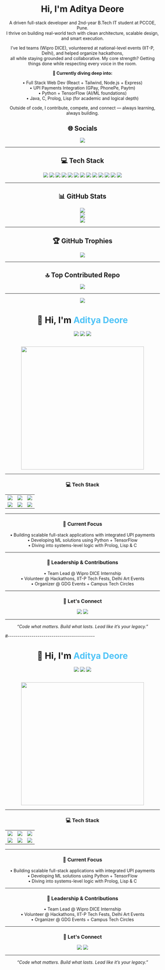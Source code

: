 <h1 align="center">Hi, I'm Aditya Deore</h1>

<p align="center">
  A driven full-stack developer and 2nd-year B.Tech IT student at PCCOE, Pune.<br>
  I thrive on building real-world tech with clean architecture, scalable design, and smart execution.
</p>

<p align="center">
  I’ve led teams (Wipro DICE), volunteered at national-level events (IIT-P, Delhi), and helped organize hackathons,<br>
  all while staying grounded and collaborative. My core strength? Getting things done while respecting every voice in the room.
</p>

<p align="center"><b>🚀 Currently diving deep into:</b></p>

<p align="center">
  • Full Stack Web Dev (React + Tailwind, Node.js + Express)<br>
  • UPI Payments Integration (GPay, PhonePe, Paytm)<br>
  • Python + TensorFlow (AI/ML foundations)<br>
  • Java, C, Prolog, Lisp (for academic and logical depth)
</p>


<p align="center">
  Outside of code, I contribute, compete, and connect — always learning, always building.
</p>





<h2 align="center">🌐 Socials</h2>

<p align="center">
  <a href="https://www.linkedin.com/in/aditya-deore-3a725a263/">
    <img src="https://img.shields.io/badge/LinkedIn-%230077B5.svg?logo=linkedin&logoColor=white" />
  </a>
</p>

---

<h2 align="center">💻 Tech Stack</h2>

<p align="center">
  <img src="https://img.shields.io/badge/java-%23ED8B00.svg?style=for-the-badge&logo=openjdk&logoColor=white"/>
  <img src="https://img.shields.io/badge/javascript-%23323330.svg?style=for-the-badge&logo=javascript&logoColor=%23F7DF1E"/>
  <img src="https://img.shields.io/badge/c-%2300599C.svg?style=for-the-badge&logo=c&logoColor=white"/>
  <img src="https://img.shields.io/badge/c++-%2300599C.svg?style=for-the-badge&logo=c%2B%2B&logoColor=white"/>
  <img src="https://img.shields.io/badge/python-3670A0?style=for-the-badge&logo=python&logoColor=ffdd54"/>
  <img src="https://img.shields.io/badge/PyTorch-%23EE4C2C.svg?style=for-the-badge&logo=PyTorch&logoColor=white"/>
  <img src="https://img.shields.io/badge/TensorFlow-%23FF6F00.svg?style=for-the-badge&logo=TensorFlow&logoColor=white"/>
  <img src="https://img.shields.io/badge/AWS-%23FF9900.svg?style=for-the-badge&logo=amazon-aws&logoColor=white"/>
  <img src="https://img.shields.io/badge/Cloudflare-F38020?style=for-the-badge&logo=Cloudflare&logoColor=white"/>
  <img src="https://img.shields.io/badge/node.js-6DA55F?style=for-the-badge&logo=node.js&logoColor=white"/>
  <img src="https://img.shields.io/badge/react-%2320232a.svg?style=for-the-badge&logo=react&logoColor=%2361DAFB"/>
  <img src="https://img.shields.io/badge/mysql-4479A1.svg?style=for-the-badge&logo=mysql&logoColor=white"/>
  <img src="https://img.shields.io/badge/Framer-black?style=for-the-badge&logo=framer&logoColor=blue"/>
</p>

---

<h2 align="center">📊 GitHub Stats</h2>

<p align="center">
  <img src="https://github-readme-stats.vercel.app/api?username=AdityaxDeore&theme=dark&hide_border=false&include_all_commits=true&count_private=false" /><br/>
  <img src="https://nirzak-streak-stats.vercel.app/?user=AdityaxDeore&theme=dark&hide_border=false"/><br/>
  <img src="https://github-readme-stats.vercel.app/api/top-langs/?username=AdityaxDeore&theme=dark&hide_border=false&include_all_commits=true&count_private=false&layout=compact"/>
</p>

---

<h2 align="center">🏆 GitHub Trophies</h2>

<p align="center">
  <img src="https://github-profile-trophy.vercel.app/?username=AdityaxDeore&theme=dark&no-frame=true&no-bg=true&margin-w=4"/>
</p>

---

<h2 align="center">🔝 Top Contributed Repo</h2>

<p align="center">
  <img src="https://github-contributor-stats.vercel.app/api?username=AdityaxDeore&limit=5&theme=dark&combine_all_yearly_contributions=true"/>
</p>

---

<p align="center">
  <a href="https://visitcount.itsvg.in">
    <img src="https://visitcount.itsvg.in/api?id=AdityaxDeore&icon=2&color=0" />
  </a>
</p>
<h1 align="center">👋 Hi, I'm <span style="color:#4fc3f7;">Aditya Deore</span></h1>

<div align="center">
  <img src="https://img.shields.io/badge/Full--Stack-Developer-blue?style=flat-square&logo=github" />
  <img src="https://img.shields.io/badge/B.Tech-IT-green?style=flat-square&logo=graduation-cap" />
  <img src="https://img.shields.io/badge/PCCOE-Pune-orange?style=flat-square&logo=google-scholar" />
</div>

<br/>

<p align="center">
  <img src="https://github-readme-stats.vercel.app/api?username=AdityaDeore&show_icons=true&theme=radical&hide_border=true" width="400px"/>
</p>

---

<div align="center">

<h3>💻 Tech Stack</h3>

<table>
<tr>
<td><img src="https://img.shields.io/badge/React-20232A?style=flat&logo=react&logoColor=61DAFB"/></td>
<td><img src="https://img.shields.io/badge/Node.js-43853D?style=flat&logo=node-dot-js&logoColor=white"/></td>
<td><img src="https://img.shields.io/badge/Tailwind-38bdf8?style=flat&logo=tailwindcss&logoColor=white"/></td>
</tr>
<tr>
<td><img src="https://img.shields.io/badge/Python-3776AB?style=flat&logo=python&logoColor=white"/></td>
<td><img src="https://img.shields.io/badge/TensorFlow-FF6F00?style=flat&logo=tensorflow&logoColor=white"/></td>
<td><img src="https://img.shields.io/badge/Java-ED8B00?style=flat&logo=java&logoColor=white"/></td>
</tr>
</table>

</div>

---

<div align="center">

<h3>🧠 Current Focus</h3>

<p>
• Building scalable full-stack applications with integrated UPI payments<br/>
• Developing ML solutions using Python + TensorFlow<br/>
• Diving into systems-level logic with Prolog, Lisp & C
</p>

</div>

---

<div align="center">

<h3>👑 Leadership & Contributions</h3>

<p>
• Team Lead @ Wipro DICE Internship<br/>
• Volunteer @ Hackathons, IIT-P Tech Fests, Delhi Art Events<br/>
• Organizer @ GDG Events + Campus Tech Circles
</p>

</div>

---

<div align="center">

<h3>🔗 Let's Connect</h3>

<a href="mailto:adityadeore.dev@gmail.com"><img src="https://img.shields.io/badge/Gmail-adityadeore.dev@gmail.com-red?style=flat-square&logo=gmail&logoColor=white" /></a>
<a href="https://github.com/AdityaDeore"><img src="https://img.shields.io/badge/GitHub-AdityaDeore-black?style=flat-square&logo=github" /></a>

</div>

---

<p align="center"><i>“Code what matters. Build what lasts. Lead like it’s your legacy.”</i></p>
#--------------------------------------------




<h1 align="center">👋 Hi, I'm <span style="color:#4fc3f7;">Aditya Deore</span></h1>

<div align="center">
  <img src="https://img.shields.io/badge/Full--Stack-Developer-blue?style=flat-square&logo=github" />
  <img src="https://img.shields.io/badge/B.Tech-IT-green?style=flat-square&logo=graduation-cap" />
  <img src="https://img.shields.io/badge/PCCOE-Pune-orange?style=flat-square&logo=google-scholar" />
</div>

<br/>

<p align="center">
  <img src="https://github-readme-stats.vercel.app/api?username=AdityaDeore&show_icons=true&theme=radical&hide_border=true" width="400px"/>
</p>

---

<div align="center">

<h3>💻 Tech Stack</h3>

<table>
<tr>
<td><img src="https://img.shields.io/badge/React-20232A?style=flat&logo=react&logoColor=61DAFB"/></td>
<td><img src="https://img.shields.io/badge/Node.js-43853D?style=flat&logo=node-dot-js&logoColor=white"/></td>
<td><img src="https://img.shields.io/badge/Tailwind-38bdf8?style=flat&logo=tailwindcss&logoColor=white"/></td>
</tr>
<tr>
<td><img src="https://img.shields.io/badge/Python-3776AB?style=flat&logo=python&logoColor=white"/></td>
<td><img src="https://img.shields.io/badge/TensorFlow-FF6F00?style=flat&logo=tensorflow&logoColor=white"/></td>
<td><img src="https://img.shields.io/badge/Java-ED8B00?style=flat&logo=java&logoColor=white"/></td>
</tr>
</table>

</div>

---

<div align="center">

<h3>🧠 Current Focus</h3>

<p>
• Building scalable full-stack applications with integrated UPI payments<br/>
• Developing ML solutions using Python + TensorFlow<br/>
• Diving into systems-level logic with Prolog, Lisp & C
</p>

</div>

---

<div align="center">

<h3>👑 Leadership & Contributions</h3>

<p>
• Team Lead @ Wipro DICE Internship<br/>
• Volunteer @ Hackathons, IIT-P Tech Fests, Delhi Art Events<br/>
• Organizer @ GDG Events + Campus Tech Circles
</p>

</div>

---

<div align="center">

<h3>🔗 Let's Connect</h3>

<a href="mailto:adityadeore.dev@gmail.com"><img src="https://img.shields.io/badge/Gmail-adityadeore.dev@gmail.com-red?style=flat-square&logo=gmail&logoColor=white" /></a>
<a href="https://github.com/AdityaDeore"><img src="https://img.shields.io/badge/GitHub-AdityaDeore-black?style=flat-square&logo=github" /></a>

</div>

---

<p align="center"><i>“Code what matters. Build what lasts. Lead like it’s your legacy.”</i></p>


